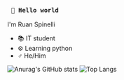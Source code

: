 ### ``` 🤖 Hello world```

I'm Ruan Spinelli

- 📚 IT student
- ⚙️ Learning python
- ♂️ He/Him



![Anurag's GitHub stats](https://github-readme-stats.vercel.app/api?username=RuanSpinelli&show_icons=false&theme=tokyonight) ![Top Langs](https://github-readme-stats.vercel.app/api/top-langs/?username=anuraghazra&hide_progress=false)

